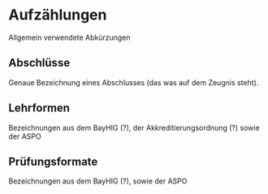 # Aufzählungen

Allgemein verwendete Abkürzungen

## Abschlüsse

Genaue Bezeichnung eines Abschlusses (das was auf dem Zeugnis steht).

## Lehrformen

Bezeichnungen aus dem BayHIG (?), der Akkreditierungsordnung (?) sowie der ASPO

## Prüfungsformate

Bezeichnungen aus dem BayHIG (?), sowie der ASPO

